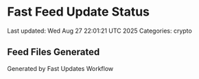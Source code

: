 # Fast Feed Update Status
Last updated: Wed Aug 27 22:01:21 UTC 2025
Categories: crypto

## Feed Files Generated

Generated by Fast Updates Workflow
